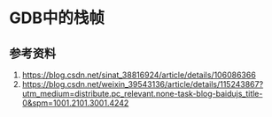 # GDB中的栈帧   



## 参考资料    
1. https://blog.csdn.net/sinat_38816924/article/details/106086366    
2. https://blog.csdn.net/weixin_39543136/article/details/115243867?utm_medium=distribute.pc_relevant.none-task-blog-baidujs_title-0&spm=1001.2101.3001.4242  